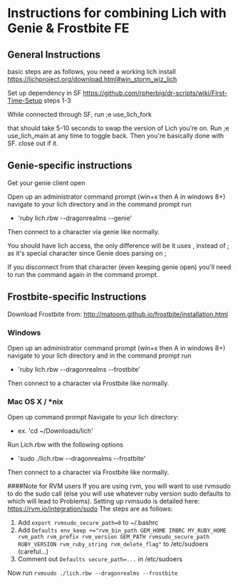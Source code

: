# Instructions for combining Lich with Genie & Frostbite FE

## General Instructions
basic steps are as follows, you need a working lich install https://lichproject.org/download.html#win_storm_wiz_lich 

Set up dependency in SF https://github.com/rpherbig/dr-scripts/wiki/First-Time-Setup steps 1-3

While connected through SF, run ;e use_lich_fork

that should take 5-10 seconds to swap the version of Lich you're on. Run ;e use_lich_main at any time to toggle back. Then you're basically done with SF. close out if it.

## Genie-specific instructions
Get your genie client open

Open up an administrator command prompt (win+x then A in windows 8+)
navigate to your lich directory and in the command prompt run 

 - 'ruby lich.rbw --dragonrealms --genie'
  
Then connect to a character via genie like normally.

You should have lich access, the only difference will be it uses , instead of ; as it's special character since Genie does parsing on ;

If you disconnect from that character (even keeping genie open) you'll need to run the command again in the command prompt.

## Frostbite-specific Instructions

Download Frostbite from: http://matoom.github.io/frostbite/installation.html

### Windows 
Open up an administrator command prompt (win+x then A in windows 8+)
navigate to your lich directory and in the command prompt run 

  - 'ruby lich.rbw --dragonrealms --frostbite'
  
Then connect to a character via Frostbite like normally.

### Mac OS X / *nix

Open up command prompt
Navigate to your lich directory:
 - ex. 'cd ~/Downloads/lich'

Run Lich.rbw with the following options

  - 'sudo ./lich.rbw --dragonrealms --frostbite'
  
Then connect to a character via Frostbite like normally.

####Note for RVM users
If you are using rvm, you will want to use rvmsudo to do the sudo call (else you will use whatever ruby version sudo defaults to which will lead to Problems). Setting up rvmsudo is detailed here: https://rvm.io/integration/sudo
 The steps are as follows:
 1. Add `export rvmsudo_secure_path=0` to ~/.bashrc
 2. Add `Defaults env_keep +="rvm_bin_path GEM_HOME IRBRC MY_RUBY_HOME rvm_path rvm_prefix rvm_version GEM_PATH rvmsudo_secure_path RUBY_VERSION rvm_ruby_string rvm_delete_flag"` to /etc/sudoers (careful...)
 3. Comment out `Defaults secure_path=...` in /etc/sudoers
 
Now run `rvmsudo ./lich.rbw --dragonrealms --frostbite`
